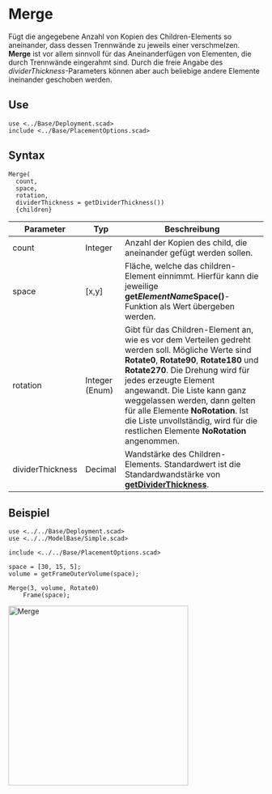 # Merge

Fügt die angegebene Anzahl von Kopien des Children-Elements so aneinander, dass dessen Trennwände zu jeweils einer verschmelzen. __Merge__ ist vor allem sinnvoll für das Aneinanderfügen von Elementen, die durch Trennwände eingerahmt sind. Durch die freie Angabe des *dividerThickness*-Parameters können aber auch beliebige andere Elemente ineinander geschoben werden.

## Use
```
use <../Base/Deployment.scad>
include <../Base/PlacementOptions.scad>
```

## Syntax
```
Merge(
  count,
  space, 
  rotation, 
  dividerThickness = getDividerThickness())
  {children}
```

| Parameter | Typ | Beschreibung |
| ------ | ------ | ------ |
| count | Integer | Anzahl der Kopien des child, die aneinander gefügt werden sollen. |
| space | \[x,y] | Fläche, welche das children-Element einnimmt. Hierfür kann die jeweilige __get*ElementName*Space()__-Funktion als Wert übergeben werden. |
| rotation | Integer (Enum) | Gibt für das Children-Element an, wie es vor dem Verteilen gedreht werden soll. Mögliche Werte sind __Rotate0__, __Rotate90__, __Rotate180__ und __Rotate270__. Die Drehung wird für jedes erzeugte Element angewandt. Die Liste kann ganz weggelassen werden, dann gelten für alle Elemente __NoRotation__. Ist die Liste unvollständig, wird für die restlichen Elemente __NoRotation__ angenommen. |
| dividerThickness | Decimal | Wandstärke des Children-Elements. Standardwert ist die Standardwandstärke von [__getDividerThickness__](getDividerThickness.md). |

## Beispiel
```
use <../../Base/Deployment.scad>
use <../../ModelBase/Simple.scad>

include <../../Base/PlacementOptions.scad>

space = [30, 15, 5];
volume = getFrameOuterVolume(space);

Merge(3, volume, Rotate0)
    Frame(space);
```

<img width="355" alt="Merge" src="https://user-images.githubusercontent.com/48654609/168483153-7f969cf5-e06d-4e9e-b070-3214f792b1d6.png">
